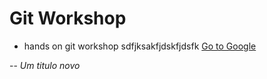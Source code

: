 Git Workshop
===
 - hands on git workshop
sdfjksakfjdskfjdsfk
[Go to Google](http://www.google.pt)

--
 *Um titulo novo*

